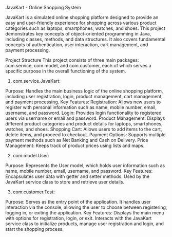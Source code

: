JavaKart - Online Shopping System

JavaKart is a simulated online shopping platform designed to provide an easy and user-friendly experience for shopping across various product categories such as laptops, smartphones, watches, and shoes. This project demonstrates key concepts of object-oriented programming in Java, including classes, methods, and data structures. It also covers fundamental concepts of authentication, user interaction, cart management, and payment processing.

Project Structure
This project consists of three main packages: com.service, com.model, and com.customer, each of which serves a specific purpose in the overall functioning of the system.

1. com.service.JavaKart:

Purpose: Handles the main business logic of the online shopping platform, including user registration, login, product management, cart management, and payment processing.
Key Features:
Registration: Allows new users to register with personal information such as name, mobile number, email, username, and password.
Login: Provides login functionality to registered users via username or email and password.
Product Management: Displays different product categories and product details for laptops, smartphones, watches, and shoes.
Shopping Cart: Allows users to add items to the cart, delete items, and proceed to checkout.
Payment Options: Supports multiple payment methods such as Net Banking and Cash on Delivery.
Price Management: Keeps track of product prices using lists and maps.

2. com.model.User:

Purpose: Represents the User model, which holds user information such as name, mobile number, email, username, and password.
Key Features:
Encapsulates user data with getter and setter methods.
Used by the JavaKart service class to store and retrieve user details.

3. com.customer.Test:

Purpose: Serves as the entry point of the application. It handles user interaction via the console, allowing the user to choose between registering, logging in, or exiting the application.
Key Features:
Displays the main menu with options for registration, login, or exit.
Interacts with the JavaKart service class to initialize products, manage user registration and login, and start the shopping process.
